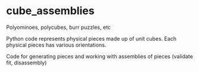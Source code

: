 # cube_assemblies
Polyominoes, polycubes, burr puzzles, etc

Python code represents physical pieces made up of unit cubes. Each physical pieces has various orientations.

Code for generating pieces and working with assemblies of pieces (validate fit, disassembly)
